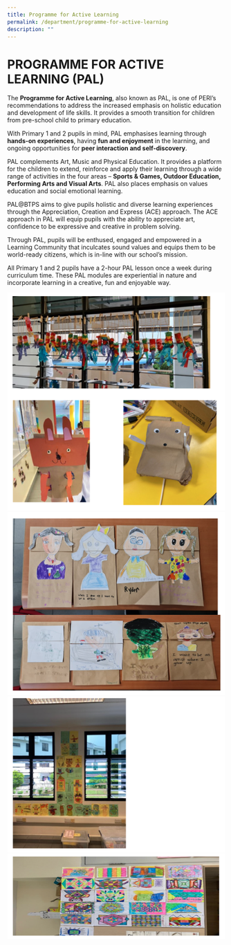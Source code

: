 ```yaml
---
title: Programme for Active Learning
permalink: /department/programme-for-active-learning
description: ""
---
```

# PROGRAMME FOR ACTIVE LEARNING (PAL)
The **Programme for Active Learning**, also known as PAL, is one of PERI’s recommendations to address the increased emphasis on holistic education and development of life skills. It provides a smooth transition for children from pre-school child to primary education.
 

With Primary 1 and 2 pupils in mind, PAL emphasises learning through **hands-on experiences**, having **fun and enjoyment** in the learning, and ongoing opportunities for **peer interaction and self-discovery**.
 

PAL complements Art, Music and Physical Education. It provides a platform for the children to extend, reinforce and apply their learning through a wide range of activities in the four areas – **Sports & Games, Outdoor Education, Performing Arts and Visual Arts**. PAL also places emphasis on values education and social emotional learning.


PAL@BTPS aims to give pupils holistic and diverse learning experiences through the Appreciation, Creation and Express (ACE) approach. The ACE approach in PAL will equip pupils with the ability to appreciate art, confidence to be expressive and creative in problem solving.

Through PAL, pupils will be enthused, engaged and empowered in a Learning Community that inculcates sound values and equips them to be world-ready citizens, which is in-line with our school’s mission.


All Primary 1 and 2 pupils have a 2-hour PAL lesson once a week during curriculum time. These PAL modules are experiential in nature and incorporate learning in a creative, fun and enjoyable way.

![](/images/PAL%201.png)
![](/images/pal%202.png)
![](/images/pal%203.png)
![](/images/pal%204.png)
